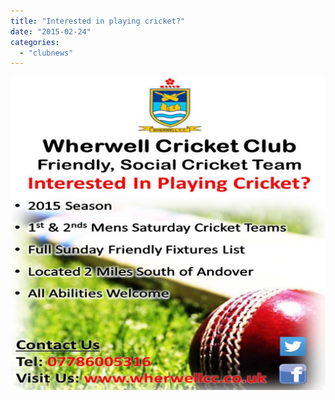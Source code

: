 ```yaml
---
title: "Interested in playing cricket?"
date: "2015-02-24"
categories: 
  - "clubnews"
---
```


[![Interested in playing cricket?](images/1900318_1549451475320312_6283816165378823293_o.jpg)](http://www.wherwellcc.co.uk/wp-content/uploads/2015/02/1900318_1549451475320312_6283816165378823293_o.jpg)
